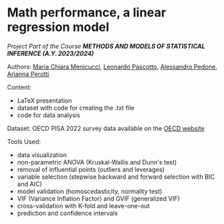 # Math performance, a linear regression model

_Project Part of the Course __METHODS AND MODELS OF STATISTICAL INFERENCE (A.Y. 2023/2024)___

Authors: [Maria Chiara Menicucci](https://github.com/mariachiaramnc), [Leonardo Pascotto](https://github.com/LeonardoPascotto), [Alessandro Pedone](https://github.com/alessandropedone), [Arianna Perotti](https://github.com/ariperotti)

Content:
- LaTeX presentation
- dataset with code for creating the .txt file
- code for data analysis

Dataset: OECD PISA 2022 survey data available on the [OECD website](https://www.oecd.org/pisa/data/)

Tools Used:
- data visualization
- non-parametric ANOVA (Kruskal-Wallis and Dunn's test)
- removal of influential points (outliers and leverages)
- variable selection (stepwise backward and forward selection with BIC and AIC)
- model validation (homoscedasticity, normality test)
- VIF (Variance Inflation Factor) and GVIF (generalized VIF)
- cross-validation with K-fold and leave-one-out
- prediction and confidence intervals





